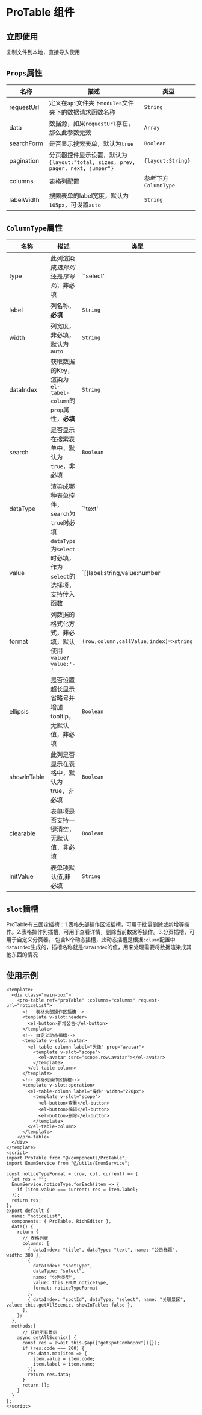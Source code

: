 # ProTable 组件

## 立即使用
复制文件到本地，直接导入使用

## `Props`属性

| 名称       | 描述                                                     | 类型    |
| ---------- | -------------------------------------------------------- | ------- |
| requestUrl | 定义在`api`文件夹下`modules`文件夹下的数据请求函数名称 | `String`  |
| data       | 数据源，如果`requestUrl`存在，那么此参数无效           | `Array`   |
| searchForm | 是否显示搜索表单，默认为`true`                             | `Boolean` |
| pagination | 分页器控件显示设置，默认为`{layout:"total, sizes, prev, pager, next, jumper"}` | `{layout:String}` |
| columns | 表格列配置 | 参考下方 `ColumnType` |
| labelWidth | 搜索表单的label宽度，默认为`105px`，可设置`auto`| `String` |

## `ColumnType`属性

| 名称 | 描述 | 类型 |
| ---- | ---- | ---- |
| type | 此列渲染成*选择列*还是*序号列*，非必填 | `'select' | 'index'` |
| label | 列名称，**必填** | `String` |
| width | 列宽度，非必填，默认为`auto` | `String` |
| dataIndex | 获取数据的Key，渲染为`el-tabel-column`的`prop`属性，**必填** | `String`|
| search | 是否显示在搜索表单中，默认为`true`，非必填 | `Boolean` |
| dataType | 渲染成哪种表单控件，`search`为`true`时必填 | `'text' | 'select' | 'datetimerange' | 'date' | 'time' | 'daterange' | 'timerange'` |
| value | `dataType`为`select`时必填，作为`select`的选择项，支持传入函数 | `[{label:string,value:number|string}] | ()=>[{label:string,value:number|string}]` |
| format| 列数据的格式化方式，非必填，默认使用`value?value:'-'` | `(row,column,callValue,index)=>string` |
| ellipsis | 是否设置超长显示省略号并增加tooltip，无默认值，非必填 | `Boolean` |
| showInTable | 此列是否显示在表格中，默认为true，非必填 | `Boolean` |
| clearable | 表单项是否支持一键清空，无默认值，非必填 | `Boolean`|
| initValue | 表单项默认值,非必填 | `String` |

## `slot`插槽
ProTable有三固定插槽：1.表格头部操作区域插槽，可用于批量删除或新增等操作。2.表格操作列插槽，可用于查看详情，删除当前数据等操作。3.分页插槽，可用于自定义分页器。
包含N个动态插槽，此动态插槽是根据```column```配置中```dataIndex```生成的，插槽名称就是`dataIndex`的值，用来处理需要将数据渲染成其他东西的情况

## 使用示例

```vue
<template>
  <div class="main-box">
    <pro-table ref="proTable" :columns="columns" request-url="noticeList">
      <!-- 表格头部操作区插槽-->
      <template v-slot:header>
        <el-button>新增公告</el-button>
      </template>
      <!-- 自定义动态插槽-->
      <template v-slot:avatar>
        <el-table-column label="头像" prop="avatar">
          <template v-slot="scope">
            <el-avatar :src="scope.row.avatar"></el-avatar>
          </template>
        </el-table-column>
      </template>
      <!-- 表格列操作区插槽-->
      <template v-slot:operation>
        <el-table-column label="操作" width="220px">
          <template v-slot="scope">
            <el-button>查看</el-button>
            <el-button>编辑</el-button>
            <el-button>删除</el-button>
          </template>
        </el-table-column>
      </template>
    </pro-table>
  </div>
</template>
<script>
import ProTable from "@/components/ProTable";
import EnumService from "@/utils/EnumService";

const noticeTypeFormat = (row, col, current) => {
  let res = "";
  EnumService.noticeType.forEach(item => {
    if (item.value === current) res = item.label;
  });
  return res;
};
export default {
  name: "noticeList",
  components: { ProTable, RichEditor },
  data() {
    return {
      // 表格列表
      columns: [
        { dataIndex: "title", dataType: "text", name: "公告标题", width: 300 },
        {
          dataIndex: "spotType",
          dataType: "select",
          name: "公告类型",
          value: this.ENUM.noticeType,
          format: noticeTypeFormat
        },
        { dataIndex: "spotId", dataType: "select", name: "关联景区", value: this.getAllScenic, showInTable: false },
      ],
    };
  },
  methods:{
      // 获取所有景区
    async getAllScenic() {
      const res = await this.$api["getSpotComboBox"]({});
      if (res.code === 200) {
        res.data.map(item => {
          item.value = item.code;
          item.label = item.name;
        });
        return res.data;
      }
      return [];
    }
  }
};
</script>

```